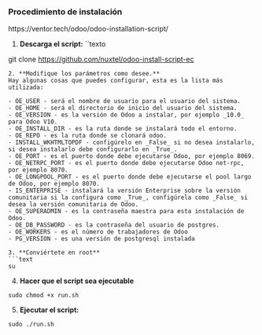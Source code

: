 <h3>Procedimiento de instalación</h3>
https://ventor.tech/odoo/odoo-installation-script/

1. **Descarga el script:**
``texto

git clone https://github.com/nuxtel/odoo-install-script-ec
```
2. **Modifique los parámetros como desee.**
Hay algunas cosas que puedes configurar, esta es la lista más utilizada:

- OE_USER - será el nombre de usuario para el usuario del sistema.
- OE_HOME - será el directorio de inicio del usuario del sistema.
- OE_VERSION - es la versión de Odoo a instalar, por ejemplo _10.0_ para Odoo V10.
- OE_INSTALL_DIR - es la ruta donde se instalará todo el entorno.
- OE_REPO - es la ruta donde se clonará odoo.
- INSTALL_WKHTMLTOPDF - configúrelo en _False_ si no desea instalarlo, si desea instalarlo debe configurarlo en _True_.
- OE_PORT - es el puerto donde debe ejecutarse Odoo, por ejemplo 8069.
- OE_NETRPC_PORT - es el puerto donde debe ejecutarse Odoo net-rpc, por ejemplo 8070.
- OE_LONGPOOL_PORT - es el puerto donde debe ejecutarse el pool largo de Odoo, por ejemplo 8070.
- IS_ENTERPRISE - instalará la versión Enterprise sobre la versión comunitaria si la configura como _True_, configúrela como _False_ si desea la versión comunitaria de Odoo.
- OE_SUPERADMIN - es la contraseña maestra para esta instalación de Odoo.
- OE_DB_PASSWORD - es la contraseña del usuario de postgres.
- OE_WORKERS - es el número de trabajadores de Odoo
- PG_VERSION - es una versión de postgresql instalada

3. **Conviértete en root**
```text
su
```
4. **Hacer que el script sea ejecutable**
```text
sudo chmod +x run.sh
```
5. **Ejecutar el script:**
```text
sudo ./run.sh
```
